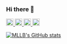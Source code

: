 ### Hi there 👋

<!--
**AppDeveloperMLLB/AppDeveloperMLLB** is a ✨ _special_ ✨ repository because its `README.md` (this file) appears on your GitHub profile.

Here are some ideas to get you started:

- 🔭 I’m currently working on ...
- 🌱 I’m currently learning ...
- 👯 I’m looking to collaborate on ...
- 🤔 I’m looking for help with ...
- 💬 Ask me about ...
- 📫 How to reach me: ...
- 😄 Pronouns: ...
- ⚡ Fun fact: ...
-->

<p align="left">
  <a href="https://github.com/AppDeveloperMLLB/AppDeveloperMLLB/">
    <!--<img src="https://komarev.com/ghpvc/?username=yutkat" alt="yutkat" />-->
  </a>
  <a href="http://twitter.com/MLLB60944015">
    <img height="20" src="https://img.shields.io/twitter/follow/MLLB60944015?label=Twitter&logo=twitter&style=flat" />
  </a>
  <a href="https://github.com/AppDeveloperMLLB">
    <img height="20" src="https://img.shields.io/github/followers/AppDeveloperMLLB?label=follow&logo=github&style=flat" />
  </a>
  <a href="http://qiita.com/MLLB">
    <img height="20" src="https://qiita-badge.apiapi.app/s/MLLB/posts.svg" />
  </a>
  <//qiita.com/MLLB">
    <img height="20" src="https://qiita-badge.apiapi.app/s/MLLB/contributions.svg" />
  </a>
</p>
  
[![MLLB's GitHub stats](https://github-readme-stats.vercel.app/api?username=AppDeveloperMLLB)](https://github.com/AppDeveloperMLLB/github-readme-stats)
  
<!-- https://github-profile-trophy.vercel.app/?username=ryo-ma&theme=oldie -->
